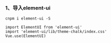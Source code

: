 ### 1、导入element-ui
```
cnpm i element-ui -S

import ElementUI from 'element-ui'
import 'element-ui/lib/theme-chalk/index.css'
Vue.use(ElementUI)
```
